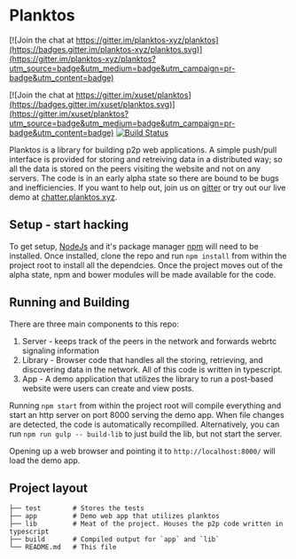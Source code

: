 # Planktos

[![Join the chat at https://gitter.im/planktos-xyz/planktos](https://badges.gitter.im/planktos-xyz/planktos.svg)](https://gitter.im/planktos-xyz/planktos?utm_source=badge&utm_medium=badge&utm_campaign=pr-badge&utm_content=badge)

[![Join the chat at https://gitter.im/xuset/planktos](https://badges.gitter.im/xuset/planktos.svg)](https://gitter.im/xuset/planktos?utm_source=badge&utm_medium=badge&utm_campaign=pr-badge&utm_content=badge)
[![Build Status](https://travis-ci.org/xuset/planktos.svg?branch=master)](https://travis-ci.org/xuset/planktos)

Planktos is a library for building p2p web applications. A simple push/pull interface is provided for storing and retreiving data in a distributed way; so all the data is stored on the peers visiting the website and not on any servers. The code is in an early alpha state so there are bound to be bugs and inefficiencies. If you want to help out, join us on [gitter](https://gitter.im/xuset/planktos) or try out our live demo at [chatter.planktos.xyz](http://chatter.planktos.xyz).

## Setup - start hacking

To get setup, [NodeJs](https://nodejs.org/) and it's package manager [npm](http://blog.npmjs.org/post/85484771375/how-to-install-npm) will need to be installed. Once installed, clone the repo and run `npm install` from within the project root to install all the dependcies. Once the project moves out of the alpha state, npm and bower modules will be made available for the code.

## Running and Building

There are three main components to this repo:
 1. Server - keeps track of the peers in the network and forwards webrtc signaling information
 2. Library - Browser code that handles all the storing, retrieving, and discovering data in the network. All of this code is written in typescript.
 3. App - A demo application that utilizes the library to run a post-based website were users can create and view posts.

Running `npm start` from within the project root will compile everything and start an http server on port 8000 serving the demo app. When file changes are detected, the code is automatically recompilled. Alternatively, you can run `npm run gulp -- build-lib` to just build the lib, but not start the server.

Opening up a web browser and pointing it to `http://localhost:8000/` will load the demo app.

## Project layout

```
├── test        # Stores the tests
├── app         # Demo web app that utilizes planktos
├── lib         # Meat of the project. Houses the p2p code written in typescript
├── build       # Compiled output for `app` and `lib`
└── README.md   # This file
```
